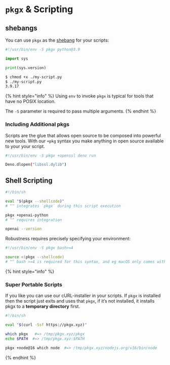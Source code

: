 # `pkgx` & Scripting

## shebangs

You can use `pkgx` as the [shebang] for your scripts:

```python
#!/usr/bin/env -S pkgx python@3.9

import sys

print(sys.version)
```

```sh
$ chmod +x ./my-script.py
$ ./my-script.py
3.9.17
```

{% hint style="info" %}
Using `env` to invoke `pkgx` is typical for tools that have no POSIX location.

The `-S` parameter is required to pass multiple arguments.
{% endhint %}


### Including Additional pkgs

Scripts are the glue that allows open source to be composed into powerful new
tools. With our `+pkg` syntax you make anything in open source available to
your your script.

```sh
#!/usr/bin/env -S pkgx +openssl deno run

Deno.dlopen("libssl.dylib")
```

## Shell Scripting

```sh
#!/bin/sh

eval "$(pkgx --shellcode)"
# ^^ integrates `pkgx` during this script execution

pkgx +openai-python
# ^^ requires integration

openai --version
```

Robustness requires precisely specifying your environment:

```sh
#!/usr/bin/env -S pkgx bash>=4

source <(pkgx --shellcode)
# ^^ bash >=4 is required for this syntax, and eg macOS only comes with bash 3
```

{% hint style="info" %}

### Super Portable Scripts

If you like you can use our cURL-installer in your scripts. If `pkgx` is
installed then the script just exits and uses that `pkgx`, if it’s not
installed, it installs pkgx to a **temporary directory** first.

```sh
#!/bin/sh

eval "$(curl -Ssf https://pkgx.xyz)"

which pkgx   #=> /tmp/pkgx.xyz/pkgx
echo $PATH  #=> /tmp/pkgx.xyz:$PATH

pkgx +node@16 which node  #=> /tmp/pkgx.xyz/nodejs.org/v16/bin/node
```

{% endhint %}


[shebang]: https://en.wikipedia.org/wiki/Shebang_(Unix)
